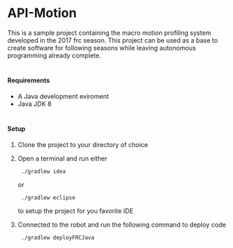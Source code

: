 # API-Motion
 
This is a sample project containing the macro motion profiling system developed in the 2017 frc season. This project can be used as a base to create software for following seasons while leaving autonomous programming already complete. 

#
#### Requirements
- A Java development eviroment
- Java JDK 8
#
#### Setup
1. Clone the project to your directory of choice
2. Open a terminal and run either 

		./gradlew idea
		
	or
	
		./gradlew eclipse
		
	to setup the project for you favorite IDE
	
3. Connected to the robot and run the following command to deploy code

		./gradlew deployFRCJava
